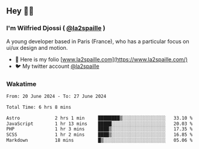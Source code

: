 ## Hey 👋🏾
### I'm Wilfried Djossi ( <a href="https://twitter.com/la2spaille/" target="_blank">@la2spaille</a> )
A young developer based in Paris (France), who has a particular focus on ui/ux design and motion.

- 🎨 Here is my folio [www.la2spaille.com](https://www.la2spaille.com/)
- 🐦 My twitter account [@la2spaille](https://twitter.com/la2spaille/)

### Wakatime
<!--START_SECTION:waka-->

```txt
From: 20 June 2024 - To: 27 June 2024

Total Time: 6 hrs 8 mins

Astro             2 hrs 1 min     ████████▒░░░░░░░░░░░░░░░░   33.10 %
JavaScript        1 hr 13 mins    █████░░░░░░░░░░░░░░░░░░░░   20.03 %
PHP               1 hr 3 mins     ████▒░░░░░░░░░░░░░░░░░░░░   17.35 %
SCSS              1 hr 2 mins     ████▒░░░░░░░░░░░░░░░░░░░░   16.85 %
Markdown          18 mins         █▒░░░░░░░░░░░░░░░░░░░░░░░   05.06 %
```

<!--END_SECTION:waka-->
<!--
**la2spaille/la2spaille** is a ✨ _special_ ✨ repository because its `README.md` (this file) appears on your GitHub profile.

Here are some ideas to get you started:

- 🔭 I’m currently working on ...
- 🌱 I’m currently learning ...
- 👯 I’m looking to collaborate on ...
- 🤔 I’m looking for help with ...
- 💬 Ask me about ...
- 📫 How to reach me: ...
- 😄 Pronouns: ...
- ⚡ Fun fact: ...
-->
